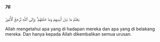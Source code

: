 ##### 76

<span class="ayah">يَعْلَمُ مَا بَيْنَ أَيْدِيهِمْ وَمَا خَلْفَهُمْ ۗ وَإِلَى ٱللَّهِ تُرْجَعُ ٱلْأُمُورُ</span>

<span class="ayah_translation">Allah mengetahui apa yang di hadapan mereka dan apa yang di belakang mereka. Dan hanya kepada Allah dikembalikan semua urusan.</span>
